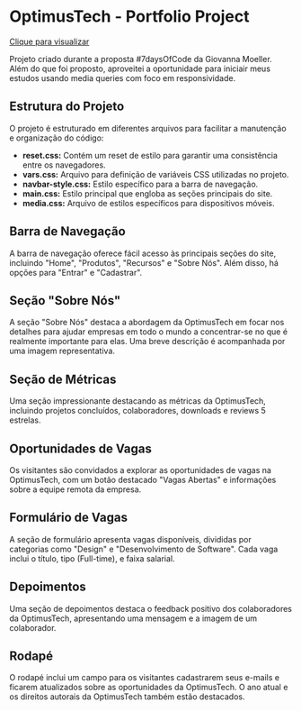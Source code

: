 # OptimusTech - Portfolio Project
[Clique para visualizar](https://chaysouzas.github.io/OptimusTech/#)

Projeto criado durante a proposta #7daysOfCode da Giovanna Moeller.
Além do que foi proposto, aproveitei a oportunidade para iniciair meus estudos usando media queries com foco em responsividade.

## Estrutura do Projeto

O projeto é estruturado em diferentes arquivos para facilitar a manutenção e organização do código:

- **reset.css:** Contém um reset de estilo para garantir uma consistência entre os navegadores.
- **vars.css:** Arquivo para definição de variáveis CSS utilizadas no projeto.
- **navbar-style.css:** Estilo específico para a barra de navegação.
- **main.css:** Estilo principal que engloba as seções principais do site.
- **media.css:** Arquivo de estilos específicos para dispositivos móveis.

## Barra de Navegação

A barra de navegação oferece fácil acesso às principais seções do site, incluindo "Home", "Produtos", "Recursos" e "Sobre Nós". Além disso, há opções para "Entrar" e "Cadastrar".

## Seção "Sobre Nós"

A seção "Sobre Nós" destaca a abordagem da OptimusTech em focar nos detalhes para ajudar empresas em todo o mundo a concentrar-se no que é realmente importante para elas. Uma breve descrição é acompanhada por uma imagem representativa.

## Seção de Métricas

Uma seção impressionante destacando as métricas da OptimusTech, incluindo projetos concluídos, colaboradores, downloads e reviews 5 estrelas.

## Oportunidades de Vagas

Os visitantes são convidados a explorar as oportunidades de vagas na OptimusTech, com um botão destacado "Vagas Abertas" e informações sobre a equipe remota da empresa.

## Formulário de Vagas

A seção de formulário apresenta vagas disponíveis, divididas por categorias como "Design" e "Desenvolvimento de Software". Cada vaga inclui o título, tipo (Full-time), e faixa salarial.

## Depoimentos

Uma seção de depoimentos destaca o feedback positivo dos colaboradores da OptimusTech, apresentando uma mensagem e a imagem de um colaborador.

## Rodapé

O rodapé inclui um campo para os visitantes cadastrarem seus e-mails e ficarem atualizados sobre as oportunidades da OptimusTech. O ano atual e os direitos autorais da OptimusTech também estão destacados.

